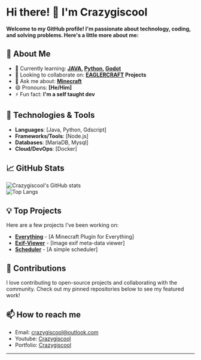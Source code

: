 # Hi there! 👋 I'm Crazygiscool

**Welcome to my GitHub profile! I'm passionate about **technology**, **coding**, and **solving problems**. Here's a little more about me:**

## 🚀 About Me
- 🌱 Currently learning: **[JAVA](https://java.com), [Python](https://python.org), [Godot](https://godotengine.org/)**
- 👯 Looking to collaborate on: **[EAGLERCRAFT](https://eaglercraft.com) Projects**
- 💬 Ask me about: **[Minecraft](https://minecraft.net)**
- 😄 Pronouns: **[He/Him]**
- ⚡ Fun fact: **I'm a self taught dev**

## 🔧 Technologies & Tools
- **Languages**: [Java, Python, Gdscript]
- **Frameworks/Tools**: [Node.js]
- **Databases**: [MariaDB, Mysql]
- **Cloud/DevOps**: [Docker]

## 📈 GitHub Stats
![Crazygiscool's GitHub stats](https://github-readme-stats.vercel.app/api?username=Crazygiscool&show_icons=true&theme=dark)\
![Top Langs](https://github-readme-stats.vercel.app/api/top-langs/?username=crazygiscool&theme=dark)


## 💡 Top Projects
Here are a few projects I've been working on:
- [**Everything**](https://github.com/Crazygiscool/everything) - [A Minecraft Plugin for Everything]
- [**Exif-Viewer**](https://github.com/Crazygiscool/Exif-Image-Viewer) - [Image exif meta-data viewer]
- [**Scheduler**](https://github.com/Crazygiscool/Scheduler) - [A simple scheduler]

## 🌟 Contributions
I love contributing to open-source projects and collaborating with the community. Check out my pinned repositories below to see my featured work!

## 📫 How to reach me
- Email: [crazygiscool@outlook.com](mailto:crazygiscool@outlook.com)
- Youtube: [Crazygiscool](https://youtube.com/@crazygiscool)
- Portfolio: [Crazygiscool](https://crazygiscool.github.io)

---

<!---
Crazygiscool/Crazygiscool is a ✨ special ✨ repository because its `README.md` (this file) appears on your GitHub profile.
You can click the Preview link to take a look at your changes.
--->
